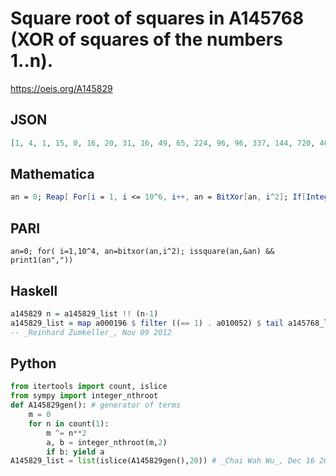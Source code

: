 # Square root of squares in A145768 \(XOR of squares of the numbers 1\.\.n\)\.
https://oeis.org/A145829
## JSON
```JSON
[1, 4, 1, 15, 0, 16, 20, 31, 16, 49, 65, 224, 96, 96, 337, 144, 720, 400, 945, 625, 928, 828, 367, 928, 1889, 624, 2609, 3568, 3568, 2064, 10273, 1040, 545, 12384, 12639, 56800, 25812, 15119, 36, 864, 144383, 146463, 195440, 61391, 61072, 61072, 58128, 25872]
```
## Mathematica
```Mathematica
an = 0; Reap[ For[i = 1, i <= 10^6, i++, an = BitXor[an, i^2]; If[IntegerQ[r = Sqrt[an]], Print[r]; Sow[r]]]][[2, 1]] (* _Jean-François Alcover_, Oct 11 2013, translated from Pari *)
```
## PARI
```PARI
an=0; for( i=1,10^4, an=bitxor(an,i^2); issquare(an,&an) && print1(an","))
```
## Haskell
```Haskell
a145829 n = a145829_list !! (n-1)
a145829_list = map a000196 $ filter ((== 1) . a010052) $ tail a145768_list
-- _Reinhard Zumkeller_, Nov 09 2012
```
## Python
```Python
from itertools import count, islice
from sympy import integer_nthroot
def A145829gen(): # generator of terms
    m = 0
    for n in count(1):
        m ^= n**2
        a, b = integer_nthroot(m,2)
        if b: yield a
A145829_list = list(islice(A145829gen(),20)) # _Chai Wah Wu_, Dec 16 2021
```
